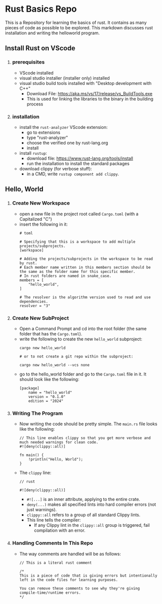 # Rust Basics Repo

This is a Repository for learning the basics of rust. It contains as many pieces of code as possible to be explored. This markdown discusses rust installation and writing the helloworld program.

## Install Rust on VScode

1) ### prerequisites
    - VScode installed
    - visual studio installer (installer only) installed
    - visual studio build tools installed with "Desktop development with C++"
        - Download File: https://aka.ms/vs/17/release/vs_BuildTools.exe
        - This is used for linking the libraries to the binary in the building process

2) ### installation
    - install the `rust-analyzer` VScode extension:
        - go to extensions
        - type "rust-analyzer"
        - choose the verified one by rust-lang.org
        - install
    - install `rustup`:
        - download file: https://www.rust-lang.org/tools/install
        - run the installation to install the standard packages
    - download clippy (for verbose stuff):
        - in a CMD, write `rustup component add clippy`.

## Hello, World

1) ### Create New Workspace
    - open a new file in the project root called `Cargo.toml` (with a Capitalized "C")
    - insert the following in it:
        ```
        # toml

        # Specifying that this is a workspace to add multiple projects/subprojects. 
        [workspace]

        # Adding the projects/subprojects in the workspace to be read by rust.
        # Each member name written in this members section should be the same as the folder name for this specific member.
        # In rust folders are named in snake_case.
        members = [
            "hello_world",
        ]

        # The resolver is the algorithm version used to read and use dependencies.
        resolver = "3"

        ```
2) ### Create New SubProject
    - Open a Command Prompt and cd into the root folder (the same folder that has the `Cargo.toml`).
    - write the following to create the new `hello_world` subproject:
        ```
        cargo new hello_world

        # or to not create a git repo within the subproject:

        cargo new hello_world --vcs none
        ```
    - go to the hello_world folder and go to the `Cargo.toml` file in it. It should look like the following:
        ```
        [package]
            name = "hello_world"
            version = "0.1.0"
            edition = "2024"
        ```
3) ### Writing The Program
    - Now writing the code should be pretty simple. The `main.rs` file looks like the following:
        ```
        // This line enables clippy so that you get more verbose and much needed warnings for clean code.
        #![deny(clippy::all)]

        fn main() {
            !println("Hello, World");
        }

        ```

    - The `clippy` line:
        ```
        // rust

        #![deny(clippy::all)]
        ```
        - `#![...]` is an inner attribute, applying to the entire crate.
        - `deny(...)` makes all specified lints into hard compiler errors (not just warnings).
        - `clippy::all` refers to a group of all standard Clippy lints.
        - This line tells the compiler:
            - If any Clippy lint in the `clippy::all` group is triggered, fail compilation with an error.

4) ### Handling Comments In This Repo
    - The way comments are handled will be as follows:
        ```
        // This is a literal rust comment

        /*
        This is a piece of code that is giving errors but intentionally left in the code files for learning purposes.

        You can remove these comments to see why they're giving compile-time/runtime errors.
        */ 
        ```